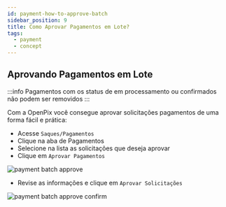 ```yaml
---
id: payment-how-to-approve-batch
sidebar_position: 9
title: Como Aprovar Pagamentos em Lote?
tags:
  - payment
  - concept
---
```


## Aprovando Pagamentos em Lote

:::info
Pagamentos com os status de em processamento ou confirmados não podem ser removidos
:::

Com a OpenPix você consegue aprovar solicitações pagamentos de uma forma fácil e prática:

- Acesse `Saques/Pagamentos`
- Clique na aba de Pagamentos
- Selecione na lista as solicitações que deseja aprovar
- Clique em `Aprovar Pagamentos`

![payment batch approve](/img/payment/payment-batch-approve.png)

- Revise as informações e clique em `Aprovar Solicitações`

![payment batch approve confirm](/img/payment/payment-batch-approve-confirm.png)
